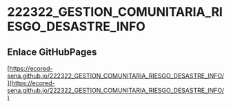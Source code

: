 # **222322_GESTION_COMUNITARIA_RIESGO_DESASTRE_INFO**

## **Enlace GitHubPages**

[https://ecored-sena.github.io/222322_GESTION_COMUNITARIA_RIESGO_DESASTRE_INFO/](https://ecored-sena.github.io/222322_GESTION_COMUNITARIA_RIESGO_DESASTRE_INFO/)

#
